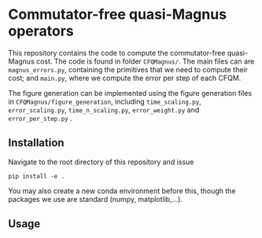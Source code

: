 # Commutator-free quasi-Magnus operators

This repository contains the code to compute the commutator-free quasi-Magnus cost. The code is found in folder `CFQMagnus/`. The main files can are `magnus_errors.py`, containing the primitives that we need to compute their cost; and `main.py`, where we compute the error per step of each CFQM.

The figure generation can be implemented using the figure generation files in `CFQMagnus/figure_generation`, including `time_scaling.py`, `error_scaling.py`, `time_n_scaling.py`, `error_weight.py` and `error_per_step.py` .

## Installation

Navigate to the root directory of this repository and issue

```shell
pip install -e .
```

You may also create a new conda environment before this, though the packages we use are standard (numpy, matplotlib,...).

## Usage
